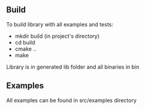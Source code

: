 Build
-----

To build library with all examples and tests:
- mkdir build (in project's directory)
- cd build
- cmake ..
- make

Library is in generated lib folder and all binaries in bin

Examples
--------
All examples can be found in src/examples directory
